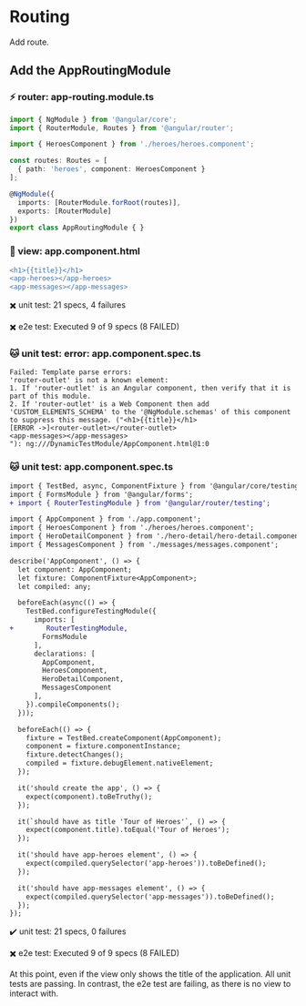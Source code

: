 # Routing
Add route. 

## Add the AppRoutingModule
### :zap: router: app-routing.module.ts
```typescript
import { NgModule } from '@angular/core';
import { RouterModule, Routes } from '@angular/router';

import { HeroesComponent } from './heroes/heroes.component';

const routes: Routes = [
  { path: 'heroes', component: HeroesComponent }
];

@NgModule({
  imports: [RouterModule.forRoot(routes)],
  exports: [RouterModule]
})
export class AppRoutingModule { }
```

### :pig: view: app.component.html
```diff
<h1>{{title}}</h1>
<app-heroes></app-heroes>
<app-messages></app-messages>
```

:heavy_multiplication_x: unit test: 21 specs, 4 failures

:heavy_multiplication_x: e2e test: Executed 9 of 9 specs (8 FAILED)

### :cat: unit test: error: app.component.spec.ts
```text
Failed: Template parse errors:
'router-outlet' is not a known element:
1. If 'router-outlet' is an Angular component, then verify that it is part of this module.
2. If 'router-outlet' is a Web Component then add 'CUSTOM_ELEMENTS_SCHEMA' to the '@NgModule.schemas' of this component to suppress this message. ("<h1>{{title}}</h1>
[ERROR ->]<router-outlet></router-outlet>
<app-messages></app-messages>
"): ng:///DynamicTestModule/AppComponent.html@1:0
```

### :cat: unit test: app.component.spec.ts
```diff
import { TestBed, async, ComponentFixture } from '@angular/core/testing';
import { FormsModule } from '@angular/forms';
+ import { RouterTestingModule } from '@angular/router/testing';

import { AppComponent } from './app.component';
import { HeroesComponent } from './heroes/heroes.component';
import { HeroDetailComponent } from './hero-detail/hero-detail.component';
import { MessagesComponent } from './messages/messages.component';

describe('AppComponent', () => {
  let component: AppComponent;
  let fixture: ComponentFixture<AppComponent>;
  let compiled: any;

  beforeEach(async(() => {
    TestBed.configureTestingModule({
      imports: [
+        RouterTestingModule,
        FormsModule
      ],
      declarations: [
        AppComponent,
        HeroesComponent,
        HeroDetailComponent,
        MessagesComponent
      ],
    }).compileComponents();
  }));

  beforeEach(() => {
    fixture = TestBed.createComponent(AppComponent);
    component = fixture.componentInstance;
    fixture.detectChanges();
    compiled = fixture.debugElement.nativeElement;
  });

  it('should create the app', () => {
    expect(component).toBeTruthy();
  });

  it(`should have as title 'Tour of Heroes'`, () => {
    expect(component.title).toEqual('Tour of Heroes');
  });

  it('should have app-heroes element', () => {
    expect(compiled.querySelector('app-heroes')).toBeDefined();
  });

  it('should have app-messages element', () => {
    expect(compiled.querySelector('app-messages')).toBeDefined();
  });
});
```
:heavy_check_mark: unit test: 21 specs, 0 failures

:heavy_multiplication_x: e2e test: Executed 9 of 9 specs (8 FAILED)

At this point, even if the view only shows the title of the application. All unit tests are passing. In contrast, 
the e2e test are failing, as there is no view to interact with.

